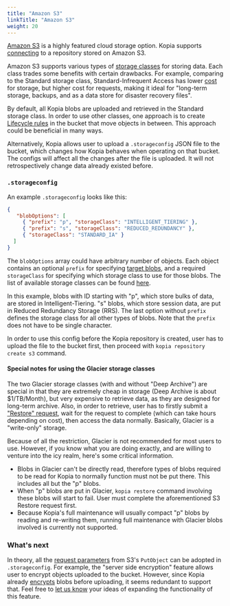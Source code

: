 ```yaml
---
title: "Amazon S3"
linkTitle: "Amazon S3"
weight: 20
---
```


[Amazon S3](https://aws.amazon.com/s3/) is a highly featured cloud storage option. Kopia supports [connecting](/docs/reference/command-line/common/repository-create-s3/) to a repository stored on Amazon S3.

Amazon S3 supports various types of [storage classes](https://aws.amazon.com/s3/storage-classes/) for storing data. Each class trades some benefits with certain drawbacks. For example, comparing to the Standard storage class, Standard-Infrequent Access has lower [cost](https://aws.amazon.com/s3/pricing/) for storage, but higher cost for requests, making it ideal for "long-term storage, backups, and as a data store for disaster recovery files".

By default, all Kopia blobs are uploaded and retrieved in the Standard storage class. In order to use other classes, one approach is to create [Lifecycle rules](https://docs.aws.amazon.com/AmazonS3/latest/userguide/object-lifecycle-mgmt.html) in the bucket that move objects in between. This approach could be beneficial in many ways.

Alternatively, Kopia allows user to upload a `.storageconfig` JSON file to the bucket, which changes how Kopia behaves when operating on that bucket. The configs will affect all the changes after the file is uploaded. It will not retrospectively change data already existed before.

### `.storageconfig`

An example `.storageconfig` looks like this:

```json
{
   "blobOptions": [
     { "prefix": "p", "storageClass": "INTELLIGENT_TIERING" },
     { "prefix": "s", "storageClass": "REDUCED_REDUNDANCY" },
     { "storageClass": "STANDARD_IA" }
  ]
}
```

The `blobOptions` array could have arbitrary number of objects. Each object contains an optional `prefix` for specifying [target blobs](/docs/advanced/storage-tiers/), and a required `storageClass` for specifying which storage class to use for those blobs. The list of available storage classes can be found [here](https://docs.aws.amazon.com/AmazonS3/latest/API/API_PutObject.html#AmazonS3-PutObject-request-header-StorageClass).

In this example, blobs with ID starting with "p", which store bulks of data, are stored in Intelligent-Tiering. "s" blobs, which store session data, are put in Reduced Redundancy Storage (RRS). The last option without `prefix` defines the storage class for all other types of blobs. Note that the `prefix` does not have to be single character.

In order to use this config before the Kopia repository is created, user has to upload the file to the bucket first, then proceed with `kopia repository create s3` command.

#### Special notes for using the Glacier storage classes

The two Glacier storage classes (with and without "Deep Archive") are special in that they are extremely cheap in storage (Deep Archive is about $1/TB/Month), but very expensive to retrieve data, as they are designed for long-term archive. Also, in order to retrieve, user has to firstly submit a ["Restore" request](https://docs.aws.amazon.com/AmazonS3/latest/userguide/restoring-objects.html), wait for the request to complete (which can take hours depending on cost), then access the data normally. Basically, Glacier is a "write-only" storage.

Because of all the restriction, Glacier is not recommended for most users to use. However, if you know what you are doing exactly, and are willing to venture into the icy realm, here's some critical information.

* Blobs in Glacier can't be directly read, therefore types of blobs required to be read for Kopia to normally function must not be put there. This includes all but the "p" blobs.
* When "p" blobs are put in Glacier, `kopia restore` command involving these blobs will start to fail. User must complete the aforementioned S3 Restore request first.
* Because Kopia's full maintenance will usually compact "p" blobs by reading and re-writing them, running full maintenance with Glacier blobs involved is currently not supported.

### What's next

In theory, all the [request parameters](https://docs.aws.amazon.com/AmazonS3/latest/API/API_PutObject.html#API_PutObject_RequestSyntax) from S3's `PutObject` can be adopted in `.storageconfig`. For example, the "server side encryption" feature allows user to encrypt objects uploaded to the bucket. However, since Kopia already [encrypts](/docs/advanced/encryption/) blobs before uploading, it seems redundant to support that. Feel free to [let us know](https://github.com/kopia/kopia/issues/new) your ideas of expanding the functionality of this feature.
